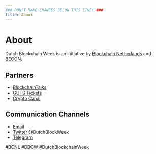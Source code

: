 ```yaml
---
### DON'T MAKE CHANGES BELOW THIS LINE! ###
title: About
---
```


# About

Dutch Blockchain Week is an initiative by [Blockchain Netherlands](https://www.blockchain-netherlands.com/) and [BECON](https://www.becon.global/).

## Partners

- [BlockchainTalks](https://blockchaintalks.io/)
- [GUTS Tickets](https://guts.tickets/)
- [Crypto Canal](https://cryptocanal.org/)

## Communication Channels

- [Email](mailto:mail@dutchblockchainweek.com)
- [Twitter](https://twitter.com/DutchBlockWeek) @DutchBlockWeek
- [Telegram](https://t.me/Dutchblockchainweek)

#BCNL #DBCW #DutchBlockchainWeek

<!-- ### DON'T MAKE CHANGES BELOW THIS LINE! ### -->
